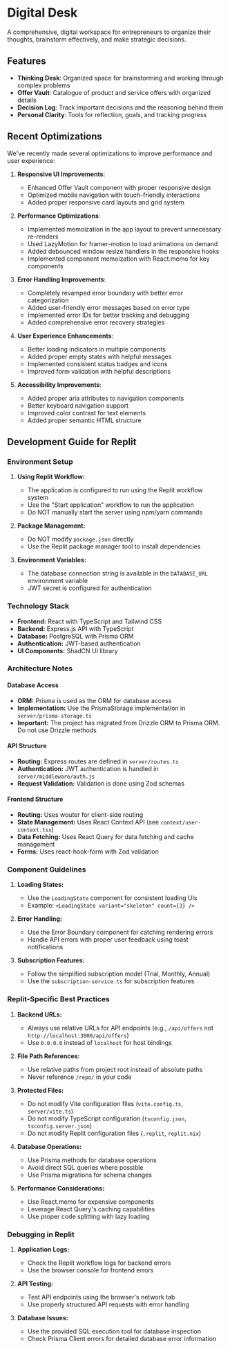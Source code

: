 # Digital Desk

A comprehensive, digital workspace for entrepreneurs to organize their thoughts, brainstorm effectively, and make strategic decisions.

## Features

- **Thinking Desk**: Organized space for brainstorming and working through complex problems
- **Offer Vault**: Catalogue of product and service offers with organized details
- **Decision Log**: Track important decisions and the reasoning behind them
- **Personal Clarity**: Tools for reflection, goals, and tracking progress

## Recent Optimizations

We've recently made several optimizations to improve performance and user experience:

1. **Responsive UI Improvements**:
   - Enhanced Offer Vault component with proper responsive design
   - Optimized mobile navigation with touch-friendly interactions
   - Added proper responsive card layouts and grid system

2. **Performance Optimizations**:
   - Implemented memoization in the app layout to prevent unnecessary re-renders
   - Used LazyMotion for framer-motion to load animations on demand
   - Added debounced window resize handlers in the responsive hooks
   - Implemented component memoization with React.memo for key components

3. **Error Handling Improvements**:
   - Completely revamped error boundary with better error categorization
   - Added user-friendly error messages based on error type
   - Implemented error IDs for better tracking and debugging
   - Added comprehensive error recovery strategies

4. **User Experience Enhancements**:
   - Better loading indicators in multiple components
   - Added proper empty states with helpful messages
   - Implemented consistent status badges and icons
   - Improved form validation with helpful descriptions

5. **Accessibility Improvements**:
   - Added proper aria attributes to navigation components
   - Better keyboard navigation support
   - Improved color contrast for text elements
   - Added proper semantic HTML structure

## Development Guide for Replit

### Environment Setup

1. **Using Replit Workflow:**
   - The application is configured to run using the Replit workflow system
   - Use the "Start application" workflow to run the application 
   - Do NOT manually start the server using npm/yarn commands

2. **Package Management:**
   - Do NOT modify `package.json` directly
   - Use the Replit package manager tool to install dependencies

3. **Environment Variables:**
   - The database connection string is available in the `DATABASE_URL` environment variable
   - JWT secret is configured for authentication

### Technology Stack

- **Frontend:** React with TypeScript and Tailwind CSS
- **Backend:** Express.js API with TypeScript
- **Database:** PostgreSQL with Prisma ORM
- **Authentication:** JWT-based authentication
- **UI Components:** ShadCN UI library

### Architecture Notes

#### Database Access

- **ORM:** Prisma is used as the ORM for database access
- **Implementation:** Use the PrismaStorage implementation in `server/prisma-storage.ts`
- **Important:** The project has migrated from Drizzle ORM to Prisma ORM. Do not use Drizzle methods

#### API Structure

- **Routing:** Express routes are defined in `server/routes.ts`
- **Authentication:** JWT authentication is handled in `server/middleware/auth.js`
- **Request Validation:** Validation is done using Zod schemas

#### Frontend Structure

- **Routing:** Uses wouter for client-side routing
- **State Management:** Uses React Context API (see `context/user-context.tsx`)
- **Data Fetching:** Uses React Query for data fetching and cache management
- **Forms:** Uses react-hook-form with Zod validation

### Component Guidelines

1. **Loading States:**
   - Use the `LoadingState` component for consistent loading UIs
   - Example: `<LoadingState variant="skeleton" count={3} />`

2. **Error Handling:**
   - Use the Error Boundary component for catching rendering errors
   - Handle API errors with proper user feedback using toast notifications

3. **Subscription Features:**
   - Follow the simplified subscription model (Trial, Monthly, Annual)
   - Use the `subscription-service.ts` for subscription features

### Replit-Specific Best Practices

1. **Backend URLs:**
   - Always use relative URLs for API endpoints (e.g., `/api/offers` not `http://localhost:3000/api/offers`)
   - Use `0.0.0.0` instead of `localhost` for host bindings

2. **File Path References:**
   - Use relative paths from project root instead of absolute paths
   - Never reference `/repo/` in your code

3. **Protected Files:**
   - Do not modify Vite configuration files (`vite.config.ts`, `server/vite.ts`)
   - Do not modify TypeScript configuration (`tsconfig.json`, `tsconfig.server.json`)
   - Do not modify Replit configuration files (`.replit`, `replit.nix`)

4. **Database Operations:**
   - Use Prisma methods for database operations
   - Avoid direct SQL queries where possible
   - Use Prisma migrations for schema changes

5. **Performance Considerations:**
   - Use React.memo for expensive components
   - Leverage React Query's caching capabilities
   - Use proper code splitting with lazy loading

### Debugging in Replit

1. **Application Logs:**
   - Check the Replit workflow logs for backend errors
   - Use the browser console for frontend errors

2. **API Testing:**
   - Test API endpoints using the browser's network tab
   - Use properly structured API requests with error handling

3. **Database Issues:**
   - Use the provided SQL execution tool for database inspection
   - Check Prisma Client errors for detailed database error information
